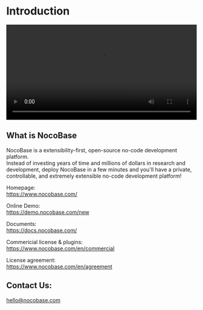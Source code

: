 # Introduction

<video width="100%" controls>
      <source src="https://static-docs.nocobase.com/EN-NocoBase-V1203-202501151021.mp4" type="video/mp4">
</video>


## What is NocoBase

NocoBase is a extensibility-first, open-source no-code development platform.  
Instead of investing years of time and millions of dollars in research and development, deploy NocoBase in a few minutes and you'll have a private, controllable, and extremely extensible no-code development platform!

Homepage:  
https://www.nocobase.com/

Online Demo:  
https://demo.nocobase.com/new

Documents:  
https://docs.nocobase.com/

Commericial license & plugins:  
https://www.nocobase.com/en/commercial

License agreement:   
https://www.nocobase.com/en/agreement


## Contact Us:  
hello@nocobase.com
